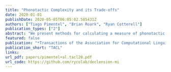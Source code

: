 ```yaml
---
title: "Phonotactic Complexity and its Trade-offs"
date: 2020-01-01
publishDate: 2020-05-05T06:05:02.585431Z
authors: ["Tiago Pimentel", "Brian Roark", "Ryan Cotterell"]
publication_types: ["2"]
abstract: "We present methods for calculating a measure of phonotactic complexity—bits per phoneme—that permits a straightforward cross-linguistic comparison. When given a word, represented as a sequence of phonemic segments such as symbols in the international phonetic alphabet, and a statistical model trained on a sample of word types from the language, we can approximately measure bits per phoneme using the negative log-probability of that word under the model. This simple measure allows us to compare the entropy across languages, giving insight into how complex a language’s phonotactics are. Using a collection of 1016 basic concept words across 106 languages, we demonstrate a very strong negative correlation of −0.74 between bits per phoneme and the average length of words."
featured: false
publication: "*Transactions of the Association for Computational Linguistics*"
publication_short: "TACL"
links:
url_pdf: papers/pimentel+al.tacl20.pdf
url_code: https://github.com/rycolab/declension-mi
---
```


